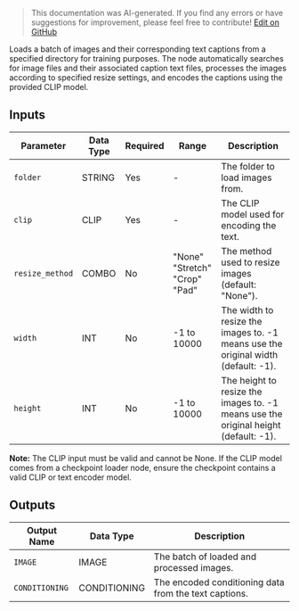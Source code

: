 > This documentation was AI-generated. If you find any errors or have suggestions for improvement, please feel free to contribute! [Edit on GitHub](https://github.com/Comfy-Org/embedded-docs/blob/main/comfyui_embedded_docs/docs/LoadImageTextSetFromFolderNode/en.md)

Loads a batch of images and their corresponding text captions from a specified directory for training purposes. The node automatically searches for image files and their associated caption text files, processes the images according to specified resize settings, and encodes the captions using the provided CLIP model.

## Inputs

| Parameter | Data Type | Required | Range | Description |
|-----------|-----------|----------|-------|-------------|
| `folder` | STRING | Yes | - | The folder to load images from. |
| `clip` | CLIP | Yes | - | The CLIP model used for encoding the text. |
| `resize_method` | COMBO | No | "None"<br>"Stretch"<br>"Crop"<br>"Pad" | The method used to resize images (default: "None"). |
| `width` | INT | No | -1 to 10000 | The width to resize the images to. -1 means use the original width (default: -1). |
| `height` | INT | No | -1 to 10000 | The height to resize the images to. -1 means use the original height (default: -1). |

**Note:** The CLIP input must be valid and cannot be None. If the CLIP model comes from a checkpoint loader node, ensure the checkpoint contains a valid CLIP or text encoder model.

## Outputs

| Output Name | Data Type | Description |
|-------------|-----------|-------------|
| `IMAGE` | IMAGE | The batch of loaded and processed images. |
| `CONDITIONING` | CONDITIONING | The encoded conditioning data from the text captions. |
